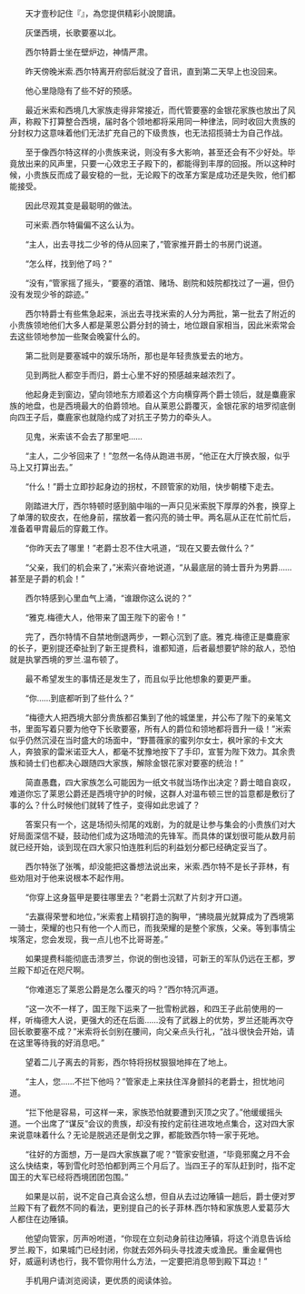 　　天才壹秒記住『』，為您提供精彩小說閱讀。

　　灰堡西境，长歌要塞以北。

　　西尔特爵士坐在壁炉边，神情严肃。

　　昨天傍晚米索.西尔特离开府邸后就没了音讯，直到第二天早上也没回来。

　　他心里隐隐有了些不好的预感。

　　最近米索和西境几大家族走得非常接近，而代管要塞的金银花家族也放出了风声，称殿下打算整合西境，届时各个领地都将采用同一种律法，同时收回大贵族的分封权力这意味着他们无法扩充自己的下级贵族，也无法招揽骑士为自己作战。

　　至于像西尔特这样的小贵族来说，则没有多大影响，甚至还会有不少好处。毕竟放出来的风声里，只要一心效忠王子殿下的，都能得到丰厚的回报。所以这种时候，小贵族反而成了最安稳的一批，无论殿下的改革方案是成功还是失败，他们都能接受。

　　因此尽观其变是最聪明的做法。

　　可米索.西尔特偏偏不这么认为。

　　“主人，出去寻找二少爷的侍从回来了，”管家推开爵士的书房门说道。

　　“怎么样，找到他了吗？”

　　“没有，”管家摇了摇头，“要塞的酒馆、赌场、剧院和妓院都找过了一遍，但仍没有发现少爷的踪迹。”

　　西尔特爵士有些焦急起来，派出去寻找米索的人分为两批，第一批去了附近的小贵族领地他们大多人都是莱恩公爵分封的骑士，地位跟自家相当，因此米索常会去这些领地参加一些聚会晚宴什么的。

　　第二批则是要塞城中的娱乐场所，那也是年轻贵族爱去的地方。

　　见到两批人都空手而归，爵士心里不好的预感越来越浓烈了。

　　他起身走到窗边，望向领地东方顺着这个方向横穿两个爵士领后，就是麋鹿家族的地盘，也是西境最大的伯爵领地。自从莱恩公爵覆灭，金银花家的培罗彻底倒向四王子后，麋鹿家也就隐约成了对抗王子势力的牵头人。

　　见鬼，米索该不会去了那里吧……

　　“主人，二少爷回来了！”忽然一名侍从跑进书房，“他正在大厅换衣服，似乎马上又打算出去。”

　　“什么！”爵士立即抄起身边的拐杖，不顾管家的劝阻，快步朝楼下走去。

　　刚踏进大厅，西尔特顿时感到脑中嗡的一声只见米索脱下厚厚的外套，换穿上了单薄的软皮衣，在他身前，摆放着一套闪亮的骑士甲。两名扈从正在忙前忙后，准备着甲胄最后的穿戴工作。

　　“你昨天去了哪里！”老爵士忍不住大吼道，“现在又要去做什么？”

　　“父亲，我们的机会来了，”米索兴奋地说道，“从最底层的骑士晋升为男爵……甚至是子爵的机会！”

　　西尔特感到心里血气上涌，“谁跟你这么说的？”

　　“雅克.梅德大人，他带来了国王陛下的密令！”

　　完了，西尔特情不自禁地倒退两步，一颗心沉到了底。雅克.梅德正是麋鹿家的长子，更别提还牵扯到了新王提费科，谁都知道，后者最想要铲除的敌人，恐怕就是执掌西境的罗兰.温布顿了。

　　最不希望发生的事情还是发生了，而且似乎比他想象的要更严重。

　　“你……到底都听到了些什么？”

　　“梅德大人把西境大部分贵族都召集到了他的城堡里，并公布了陛下的亲笔文书，里面写着只要为他夺下长歌要塞，所有人的爵位和领地都将晋升一级！”米索似乎仍然沉浸在当时盛大的场面中，“野蔷薇家的蜜列尔女士，枫叶家的卡文大人，奔狼家的雷米诺亚大人，都毫不犹豫地按下了手印，宣誓为陛下效力。其余贵族和骑士们也都决心跟随四大家族，解除金银花家对要塞的统治！”

　　简直愚蠢，四大家族怎么可能因为一纸文书就当场作出决定？爵士暗自哀叹，难道你忘了莱恩公爵还是西境守护的时候，这群人对温布顿三世的旨意都是敷衍了事的么？什么时候他们就转了性子，变得如此忠诚了？

　　答案只有一个，这是场彻头彻尾的戏剧，为的就是让参与集会的小贵族们对大好局面深信不疑，鼓动他们成为这场暗流的先锋军。而具体的谋划很可能从数月前就已经开始，谈到现在四大家只怕连胜利后的利益划分都已经确定妥当了。

　　西尔特张了张嘴，却没能把这番想法说出来，米索.西尔特不是长子菲林，有些劝阻对于他来说根本不起作用。

　　“你穿上这身盔甲是要往哪里去？”老爵士沉默了片刻才开口道。

　　“去赢得荣誉和地位，”米索套上精钢打造的胸甲，“拂晓晨光就算成为了西境第一骑士，荣耀的也只有他一个人而已，而我荣耀的是整个家族，父亲。等到事情尘埃落定，您会发现，我一点儿也不比哥哥差。”

　　如果提费科能彻底击溃罗兰，你说的倒也没错，可新王的军队仍远在王都，罗兰殿下却近在咫尺啊。

　　“你难道忘了莱恩公爵是怎么覆灭的吗？”西尔特沉声道。

　　“这一次不一样了，国王陛下运来了一批雪粉武器，和四王子此前使用的一样，听梅德大人说，更强大的还在后面……没有了武器上的优势，罗兰还能再次夺回长歌要塞不成？”米索将长剑别在腰间，向父亲点头行礼，“战斗很快会开始，请在这里等待我的好消息吧。”

　　望着二儿子离去的背影，西尔特将拐杖狠狠地摔在了地上。

　　“主人，您……不拦下他吗？”管家走上来扶住浑身颤抖的老爵士，担忧地问道。

　　“拦下他是容易，可这样一来，家族恐怕就要遭到灭顶之灾了。”他缓缓摇头道。一个出席了“谋反”会议的贵族，却没有按约定前往进攻地点集合，这对四大家来说意味着什么？无论是脱逃还是倒戈之罪，都能致西尔特一家于死地。

　　“往好的方面想，万一是四大家族赢了呢？”管家安慰道，“毕竟邪魔之月不会这么快结束，等到雪化时恐怕都到两三个月后了。当四王子的军队赶到时，指不定国王的大军已经将西境团团包围。”

　　如果是以前，说不定自己真会这么想，但自从去过边陲镇一趟后，爵士便对罗兰殿下有了截然不同的看法，更别提自己的长子菲林.西尔特和家族恩人爱葛莎大人都住在边陲镇。

　　他望向管家，厉声吩咐道，“你现在立刻动身前往边陲镇，将这个消息告诉给罗兰.殿下，如果城门已经封闭，你就去郊外码头寻找渡夫或渔民。重金雇佣也好，威逼利诱也行，我不管你用什么方法，一定要把消息带到殿下耳边！”

　　手机用户请浏览阅读，更优质的阅读体验。

